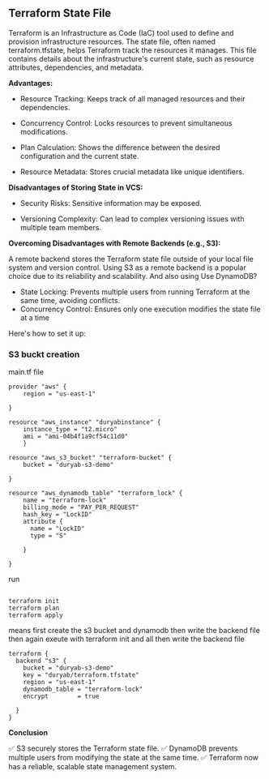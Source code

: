 ## Terraform State File

Terraform is an Infrastructure as Code (IaC) tool used to define and provision infrastructure resources. The state file, often named terraform.tfstate, helps Terraform track the resources it manages. This file contains details about the infrastructure's current state, such as resource attributes, dependencies, and metadata.

**Advantages:**
- Resource Tracking: Keeps track of all managed resources and their dependencies.

- Concurrency Control: Locks resources to prevent simultaneous modifications.

- Plan Calculation: Shows the difference between the desired configuration and the current state.

- Resource Metadata: Stores crucial metadata like unique identifiers.

**Disadvantages of Storing State in VCS:**
- Security Risks: Sensitive information may be exposed.

- Versioning Complexity: Can lead to complex versioning issues with multiple team members.


**Overcoming Disadvantages with Remote Backends (e.g., S3):**

A remote backend stores the Terraform state file outside of your local file system and version control. Using S3 as a remote backend is a popular choice due to its reliability and scalability.
And also using Use DynamoDB?

- State Locking: Prevents multiple users from running Terraform at the same time, avoiding conflicts.
- Concurrency Control: Ensures only one execution modifies the state file at a time

Here's how to set it up:


### S3 buckt creation
main.tf file 

```
provider "aws" {
    region = "us-east-1"
  
}

resource "aws_instance" "duryabinstance" {
    instance_type = "t2.micro"
    ami = "ami-04b4f1a9cf54c11d0"
    }

resource "aws_s3_bucket" "terraform-bucket" {
    bucket = "duryab-s3-demo"
  
}

resource "aws_dynamodb_table" "terraform_lock" {
    name = "terraform-lock"
    billing_mode = "PAY_PER_REQUEST"
    hash_key = "LockID"
    attribute {
      name = "LockID"
      type = "S"
      
    }
  
}

```

run 
```

terraform init
terraform plan
terraform apply

```
means first create the s3 bucket and dynamodb then write the backend file then again exeute with terraform init and all
then write the backend file 

```
terraform {
  backend "s3" {
    bucket = "duryab-s3-demo"
    key = "duryab/terraform.tfstate"
    region = "us-east-1"
    dynamodb_table = "terraform-lock"
    encrypt        = true
   
  }
}
```


**Conclusion**

✅ S3 securely stores the Terraform state file.
✅ DynamoDB prevents multiple users from modifying the state at the same time.
✅ Terraform now has a reliable, scalable state management system.
